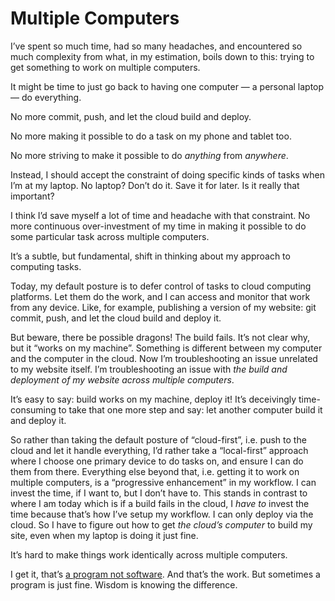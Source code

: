 # Multiple Computers

I’ve spent so much time, had so many headaches, and encountered so much complexity from what, in my estimation, boils down to this: trying to get something to work on multiple computers.

It might be time to just go back to having one computer — a personal laptop — do everything. 

No more commit, push, and let the cloud build and deploy.

No more making it possible to do a task on my phone and tablet too.

No more striving to make it possible to do _anything_ from _anywhere_.

Instead, I should accept the constraint of doing specific kinds of tasks when I’m at my laptop. No laptop? Don’t do it. Save it for later. Is it really that important?

I think I’d save myself a lot of time and headache with that constraint. No more continuous over-investment of my time in making it possible to do some particular task across multiple computers.

It’s a subtle, but fundamental, shift in thinking about my approach to computing tasks.

Today, my default posture is to defer control of tasks to cloud computing platforms. Let them do the work, and I can access and monitor that work from any device. Like, for example, publishing a version of my website: git commit, push, and let the cloud build and deploy it.

But beware, there be possible dragons! The build fails. It’s not clear why, but it “works on my machine”. Something is different between my computer and the computer in the cloud. Now I’m troubleshooting an issue unrelated to my website itself. I’m troubleshooting an issue with _the build and deployment of my website across multiple computers_.

It’s easy to say: build works on my machine, deploy it! It’s deceivingly time-consuming to take that one more step and say: let another computer build it and deploy it.

So rather than taking the default posture of “cloud-first”, i.e. push to the cloud and let it handle everything, I’d rather take a “local-first” approach where I choose one primary device to do tasks on, and ensure I can do them from there. Everything else beyond that, i.e. getting it to work on multiple computers, is a “progressive enhancement” in my workflow. I can invest the time, if I want to, but I don’t have to. This stands in contrast to where I am today which is if a build fails in the cloud, I _have to_ invest the time because that’s how I’ve setup my workflow. I can only deploy via the cloud. So I have to figure out how to get _the cloud’s computer_ to build my site, even when my laptop is doing it just fine.

It’s hard to make things work identically across multiple computers.

I get it, that’s [a program not software](https://notes.jim-nielsen.com/#2025-04-16T1318). And that’s the work. But sometimes a program is just fine. Wisdom is knowing the difference. 